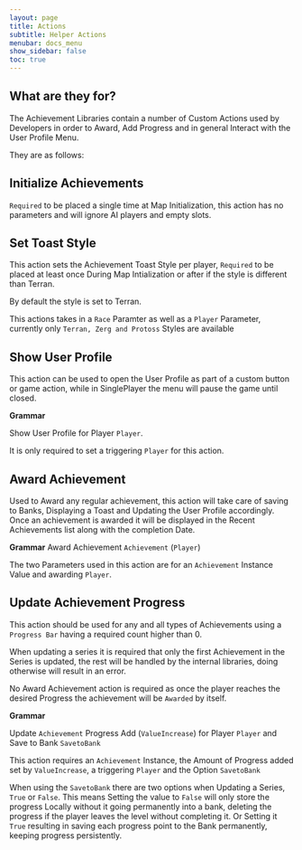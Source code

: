 ```yaml
---
layout: page
title: Actions
subtitle: Helper Actions
menubar: docs_menu
show_sidebar: false
toc: true
---
```


## What are they for?

The Achievement Libraries contain a number of Custom Actions used by Developers in order to Award, Add Progress and in general Interact with the User Profile Menu.

They are as follows:

## Initialize Achievements

`Required` to be placed a single time at Map Initialization, this action has no parameters and will ignore AI players and empty slots.

## Set Toast Style

This action sets the Achievement Toast Style per player, `Required` to be placed at least once During Map Intialization or after if the style is different than Terran.

By default the style is set to Terran.

This actions takes in a `Race` Paramter as well as a `Player` Parameter, currently only `Terran, Zerg and Protoss` Styles are available

## Show User Profile

This action can be used to open the User Profile as part of a custom button or game action, while in SinglePlayer the menu will pause the game until closed.

**Grammar**

Show User Profile for Player `Player`.

It is only required to set a triggering `Player` for this action.

## Award Achievement

Used to Award any regular achievement, this action will take care of saving to Banks, Displaying a Toast and Updating the User Profile accordingly. Once an achievement is awarded it will be displayed in the Recent Achievements list along with the completion Date.

**Grammar**
Award Achievement `Achievement` (`Player`)

The two Parameters used in this action are for an `Achievement` Instance Value and awarding `Player`.

## Update Achievement Progress

This action should be used for any and all types of Achievements using a `Progress Bar` having a required count higher than 0.

When updating a series it is required that only the first Achievement in the Series is updated, the rest will be handled by the internal libraries, doing otherwise will result in an error.

No Award Achievement action is required as once the player reaches the desired Progress the achievement will be `Awarded` by itself.

**Grammar**

Update `Achievement` Progress Add (`ValueIncrease`) for Player `Player` and Save to Bank `SavetoBank`

This action requires an `Achievement` Instance, the Amount of Progress added set by `ValueIncrease`, a triggering `Player` and the Option `SavetoBank`

When using the `SavetoBank` there are two options when Updating a Series, `True` or `False`. This means Setting the value to `False` will only store the progress Locally without it going permanently into a bank, deleting the progress if the player leaves the level without completing it. Or Setting it `True` resulting in saving each progress point to the Bank permanently, keeping progress persistently.